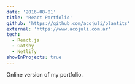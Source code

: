 ```yaml
---
date: '2016-08-01'
title: 'React Portfolio'
github: 'https://github.com/acojuli/plantits'
external: 'https://www.acojuli.com.ar'
tech:
  - React.js
  - Gatsby
  - Netlify
showInProjects: true
---
```


Online version of my portfolio.
